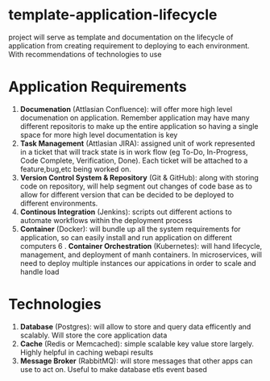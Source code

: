 # template-application-lifecycle
project will serve as template and documentation on the lifecycle of application from creating requirement to deploying to each environment. With recommendations of technologies to use

# Application Requirements

1.    **Documenation** (Attlasian Confluence): will offer more high level documenation on application. Remember application may have many different repositoris to make up the entire application so having a single space for more high level documentation is key 
2.    **Task Management** (Attlasian JIRA): assigned unit of work represented in a ticket that will track state is in work flow (eg To-Do, In-Progress, Code Complete, Verification, Done). Each ticket will be attached to a feature,bug,etc being worked on. 
3.    **Version Control System & Repository** (Git & GitHub): along with storing code on repository, will help segment out changes of code base as to allow for different version that can be decided to be deployed to different environments.   
4.    **Continous Integration** (Jenkins): scripts out different actions to automate workflows within the deployment process
5.    **Container** (Docker): will bundle up all the system requirements for application, so can easily install and run application on different computers
6 .   **Container Orchestration** (Kubernetes): will hand lifecycle, management, and deployment of manh containers. In microservices, will need to deploy multiple instances our appications in order to scale and handle load

# Technologies
1.    **Database** (Postgres): will allow to store and query data efficently and scalably. Will store the core application data
2.    **Cache** (Redis or Memcached): simple scalable key value store largely. Highly helpful in caching webapi results
3.    **Message Broker** (RabbitMQ): will store messages that other apps can use to act on. Useful to make database etls event based

